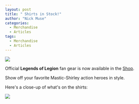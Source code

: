 ```yaml
---
layout: post
title: " Shirts in Stock!"
author: "Nick Muse"
categories:
  - Merchandise
  - Articles
tags:
  - Merchandise
  - Articles
---
```


<a href="https://shop.spreadshirt.com/legends-of-legion/">
<img src="https://lh3.googleusercontent.com/gdav0604M-6OX1GtaOED-GfsM_Jalcid5CncYHk2LomLyKUUx_KZKfqwHGV3Tdl1k9-mwJHCQRx9gODDSNblZn7rp3uykvMQU_UYS4ey6JO1ydraMlub-XVzogmbZy7phqXy1Mw1eA=w2400">
</a>


Official **Legends of Legion** fan gear is now available in the <a href="https://shop.spreadshirt.com/legends-of-legion/">Shop</a>.


Show off your favorite Mastic-Shirley action heroes in style.


Here's a close-up of what's on the shirts:


<img src="https://lh3.googleusercontent.com/q1ClFmeegnjwNtRX7KqC5AsV-Dou-oDG8Ss_vmaipPiR7IdXv0v0V6l0GPUb37rIzziDpJ6YW-rle11JRYWRVg1sDhmbFD_mnj0vivbQA-oKBi5N_o5rm2HYv3VRS62fiyC0Z6uGrg=w2400">
